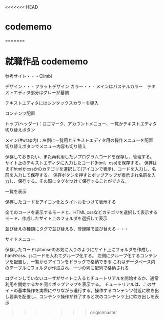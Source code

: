 <<<<<<< HEAD
# codememo
=======
# 就職作品 codememo

参考サイト・・・Climbi

デザイン・・・フラットデザイン
カラー・・・メインはパステルカラー　テキストエディタ部分はグレーが基調

テキストエディタにはシンタックスカラーを導入


コンテンツ配置

トップ(ヘッダー)：ロゴマーク、アカウントメニュー、一覧かテキストエディタ切り替えボタン

メイン(#wrap内)：左側に一覧用とテキストエディタ用の操作メニューを配置　切り替えボタンでメニュー内容も切り替え


保存しておきたい、また再利用したいプログラムコードを保存し、管理する。
サイト上のテキストエディタに入力したコード(html、css)を保存する。
保存はまずhtmlかcssかのカテゴリを選択して(アイコンで表示)、コードを入力し、名前を入力して保存する。
保存ボタンを押すとポップアップが表示され名前を入力し、保存する。その際にタグをつけて保存することができる。

一覧を表示

保存したコードをアイコン化とタイトルをつけて表示する

全てのコードを表示するモードと、HTML,cssなどカテゴリを選択して表示するモード、作成したサイト上のフォルダを選択して表示



並び替えの種類にタグで並び替える、登録順で並び替える・・・

サイドメニュー

保存したコードはitunseのお気に入りのようにサイト上にフォルダを作成し、htmlやcss、jsコードを入れてグループ化する。
左側にグループ化するコンテンツを配置し、一覧からアイコンをドラッグで格納できる
これはデータベース内のテーブルにフォルダが作成され、一つの列に配列で格納される


ログインしていないユーザがサイトに入るとチュートリアルを開始するか、通常利用を開始するかを聞くポップアップを表示する。
チュートリアルは、このサイトの基本操作を実際にやりながら進行する。操作するコンテンツ付近に吹き出し要素を配置し、コンテンツ操作が終了すると次のコンテンツ上に吹き出しを表示　
>>>>>>> origin/master
